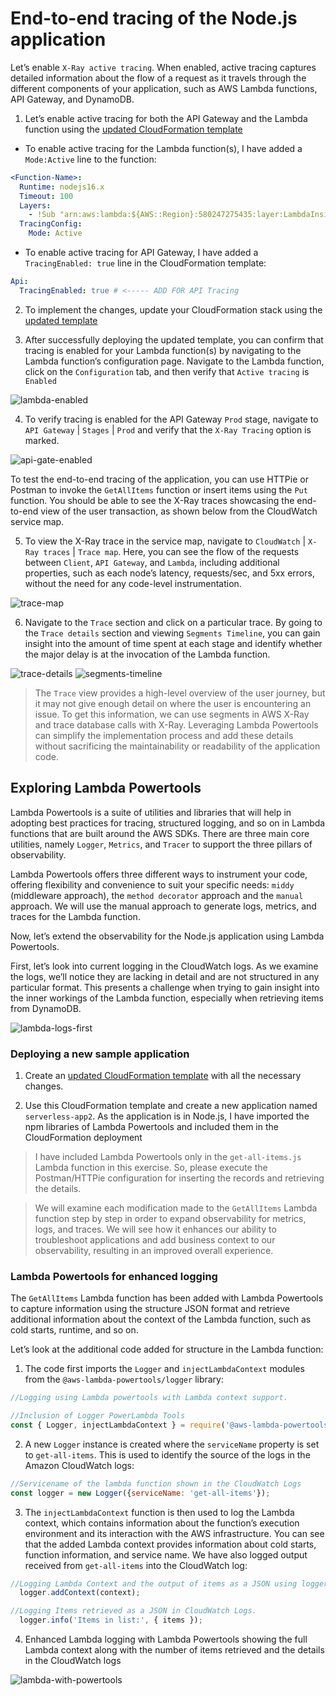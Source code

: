 # End-to-end tracing of the Node.js application

Let’s enable `X-Ray active tracing`. When enabled, active tracing captures detailed information about the flow of a request as it travels through the different components of your application, such as AWS Lambda functions, API Gateway, and DynamoDB.

1. Let’s enable active tracing for both the API Gateway and the Lambda function using the [updated CloudFormation template](../template-tracing-enabled.yaml)

- To enable active tracing for the Lambda function(s), I have added a `Mode:Active` line to the function:

```yaml
<Function-Name>:
  Runtime: nodejs16.x
  Timeout: 100
  Layers:
    - !Sub "arn:aws:lambda:${AWS::Region}:580247275435:layer:LambdaInsightsExtension:53"
  TracingConfig:
    Mode: Active
```

- To enable active tracing for API Gateway, I have added a `TracingEnabled: true` line in the CloudFormation template:

```yaml
Api:
  TracingEnabled: true # <----- ADD FOR API Tracing
```

2. To implement the changes, update your CloudFormation stack using the [updated template](../template-tracing-enabled.yaml)

3. After successfully deploying the updated template, you can confirm that tracing is enabled for your Lambda function(s) by navigating to the Lambda function’s configuration page. Navigate to the Lambda function, click on the `Configuration` tab, and then verify that `Active tracing` is `Enabled`

![lambda-enabled](/images/lambda-enabled.png)

4. To verify tracing is enabled for the API Gateway `Prod` stage, navigate to `API Gateway` | `Stages` | `Prod` and verify that the `X-Ray Tracing` option is marked.

![api-gate-enabled](/images/api-gate-enabled.png)

To test the end-to-end tracing of the application, you can use HTTPie or Postman to invoke the `GetAllItems` function or insert items using the `Put` function. You should be able to see the X-Ray traces showcasing the end-to-end view of the user transaction, as shown below from the CloudWatch service map.

5. To view the X-Ray trace in the service map, navigate to `CloudWatch` | `X-Ray traces` | `Trace map`. Here, you can see the flow of the requests between `Client`, `API Gateway`, and `Lambda`, including additional properties, such as each node’s latency, requests/sec, and 5xx errors, without the need for any code-level instrumentation.

![trace-map](/images/trace-map.png)

6. Navigate to the `Trace` section and click on a particular trace. By going to the `Trace details` section and viewing `Segments Timeline`, you can gain insight into the amount of time spent at each stage and identify whether the major delay is at the invocation of the Lambda function.

![trace-details](/images/trace-details.png)
![segments-timeline](/images/segments-timeline.png)

> The `Trace` view provides a high-level overview of the user journey, but it may not give enough detail on where the user is encountering an issue. To get this information, we can use segments in AWS X-Ray and trace database calls with X-Ray. 
> Leveraging Lambda Powertools can simplify the implementation process and add these details without sacrificing the maintainability or readability of the application code.

## Exploring Lambda Powertools

Lambda Powertools is a suite of utilities and libraries that will help in adopting best practices for tracing, structured logging, and so on in Lambda functions that are built around the AWS SDKs. There are three main core utilities, namely `Logger`, `Metrics`, and `Tracer` to support the three pillars of observability.

Lambda Powertools offers three different ways to instrument your code, offering flexibility and convenience to suit your specific needs: `middy` (middleware approach), the `method decorator` approach and the `manual` approach. We will use the manual approach to generate logs, metrics, and traces for the Lambda function.

Now, let’s extend the observability for the Node.js application using Lambda Powertools.

First, let’s look into current logging in the CloudWatch logs. As we examine the logs, we’ll notice they are lacking in detail and are not structured in any particular format. This presents a challenge when trying to gain insight into the inner workings of the Lambda function, especially when retrieving items from DynamoDB.

![lambda-logs-first](/images/lambda-logs-first.png)

### Deploying a new sample application

1. Create an [updated CloudFormation template](../template-powertools.yaml) with all the necessary changes.

2. Use this CloudFormation template and create a new application named `serverless-app2`. As the application is in Node.js, I have imported the npm libraries of Lambda Powertools and included them in the CloudFormation deployment

> I have included Lambda Powertools only in the `get-all-items.js` Lambda function in this exercise. So, please execute the Postman/HTTPie configuration for inserting the records and retrieving the details. 

> We will examine each modification made to the `GetAllItems` Lambda function step by step in order to expand observability for metrics, logs, and traces. We will see how it enhances our ability to troubleshoot applications and add business context to our observability, resulting in an improved overall experience.

### Lambda Powertools for enhanced logging

The `GetAllItems` Lambda function has been added with Lambda Powertools to capture information using the structure JSON format and retrieve additional information about the context of the Lambda function, such as cold starts, runtime, and so on. 

Let’s look at the additional code added for structure in the Lambda function:

1. The code first imports the `Logger` and `injectLambdaContext` modules from the `@aws-lambda-powertools/logger` library:

```js
//Logging using Lambda powertools with Lambda context support.

//Inclusion of Logger PowerLambda Tools
const { Logger, injectLambdaContext } = require('@aws-lambda-powertools/logger');
```

2. A new `Logger` instance is created where the `serviceName` property is set to `get-all-items`. This is used to identify the source of the logs in the Amazon CloudWatch logs:

```js
//Servicename of the lambda function shown in the CloudWatch Logs
const logger = new Logger({serviceName: 'get-all-items'});
```

3. The `injectLambdaContext` function is then used to log the Lambda context, which contains information about the function’s execution environment and its interaction with the AWS infrastructure. You can see that the added Lambda context provides information about cold starts, function information, and service name. We have also logged output received from `get-all-items` into the CloudWatch log:

```js
//Logging Lambda Context and the output of items as a JSON using logger standard format
  logger.addContext(context);

//Logging Items retrieved as a JSON in CloudWatch Logs.
  logger.info('Items in list:', { items });
```

4. Enhanced Lambda logging with Lambda Powertools showing the full Lambda context along with the number of items retrieved and the details in the CloudWatch logs

![lambda-with-powertools](/images/lambda-with-powertools.png)

